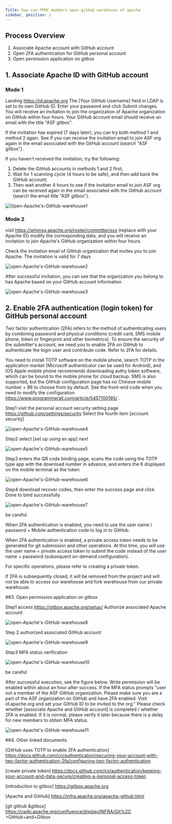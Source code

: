 ```yaml
---
Title: how can PPMC members open gitHub warehouse of apache
sidebar_ position: 2
---
```


## Process Overview
1. Associate Apache account with GitHub account
2. Open 2FA authentication for GitHub personal account
3. Open permission application on gitbox
## 1. Associate Apache ID with GitHub account
### Mode 1
Landing https://id.apache.org The [Your GitHub Username] field in LDAP is set to its own GitHub ID. Enter your password and click Submit changes. You will receive an invitation to join the organization of Apache organization on GitHub within four hours. Your GitHub account email should receive an email with the title "ASF gitbox".

If the invitation has expired (7 days later), you can try both method 1 and method 2 again. See if you can receive the invitation email to join ASF org again in the email associated with the GitHub account (search "ASF gitbox").

If you haven't received the invitation, try the following:
1. Delete the GitHub accounts in methods 1 and 2 first;
2. Wait for 1 scanning cycle (4 hours to be safe), and then add back the GitHub account;
3. Then wait another 4 hours to see if the invitation email to join ASF org can be received again in the email associated with the GitHub account (search the email title "ASF gitbox").
 
![Open-Apache's-GitHub-warehouse1](https://user-images.githubusercontent.com/29391030/153324492-cc4e4348-5e4b-450f-a23f-6c208e1a26fb.png)

### Mode 2
visit https://whimsy.apache.org/roster/committer/xxx (replace with your Apache ID) modify the corresponding data, and you will receive an invitation to join Apache's GitHub organization within four hours.

Check the invitation email of GitHub organization that invites you to join Apache. The invitation is valid for 7 days

![open-Apache's-GitHub-warehouse2]( https://user-images.githubusercontent.com/29391030/153324641-351cf239-c0ff-4fa6-a9f9-46991d4b11fd.png )

After successful invitation, you can see that the organization you belong to has Apache based on your GitHub account information

![open-Apache's-GitHub-warehouse3]( https://user-images.githubusercontent.com/29391030/153324664-6633b5be-a5b5-400a-b9db-685c4eeab8ad.png )

## 2. Enable 2FA authentication (login token) for GitHub personal account
Two factor authentication (2FA) refers to the method of authenticating users by combining password and physical conditions (credit card, SMS mobile phone, token or fingerprint and other biometrics). To ensure the security of the submitter's account, we need you to enable 2FA on GitHub to authenticate the login user and contribute code. Refer to 2FA for details.

You need to install TOTP software on the mobile phone, search TOTP in the application market (Microsoft authenticator can be used for Android), and IOS Apple mobile phone recommends downloading authy token software, which can be bound to the mobile phone for cloud backup. SMS is also supported, but the GitHub configuration page has no Chinese mobile number + 86 to choose from by default. See the front-end code when you need to modify the configuration https://www.programmerall.com/article/5457100195/  .

Step1 visit the personal account security setting page https://github.com/settings/security Select the fourth item [account security]

![open-Apache's-GitHub-warehouse4]( https://user-images.githubusercontent.com/29391030/153325044-4b68a5c0-959a-4077-abdf-5ad5e67aa26a.png )

Step2 select [set up using an app] next

![open-Apache's-GitHub-warehouse5]( https://user-images.githubusercontent.com/29391030/153325063-ea61ad8c-cbbc-4053-8a37-35d315dc3b00.png )

Step3 enters the QR code binding page, scans the code using the TOTP type app with the download number in advance, and enters the 6 displayed on the mobile terminal as the token

![open-Apache's-GitHub-warehouse6]( https://user-images.githubusercontent.com/29391030/153325084-b57d3647-a6a5-4e15-9e9c-3c2f632c0655.png )

Step4 download recover codes, then enter the success page and click Done to bind successfully

![open-Apache's-GitHub-warehouse7]( https://user-images.githubusercontent.com/29391030/153325124-a523bd8c-f6d5-44ce-8372-3804d9c693c6.png )

be careful

When 2FA authentication is enabled, you need to use the user name / password + Mobile authentication code to log in to GitHub.

When 2FA authentication is enabled, a private access token needs to be generated for git submission and other operations. At this time, you will use the user name + private access token to submit the code instead of the user name + password (subsequent on-demand configuration).

For specific operations, please refer to creating a private token.

If 2FA is subsequently closed, it will be removed from the project and will not be able to access our warehouse and fork warehouse from our private warehouse.

##3. Open permission application on gitbox

Step1 access https://gitbox.apache.org/setup/ Authorize associated Apache account

![open-Apache's-GitHub-warehouse8]( https://user-images.githubusercontent.com/29391030/153325227-f917e9c3-16ea-42d4-8432-4b63fd5849da.png )

Step 2 authorized associated GitHub account

![open-Apache's-GitHub-warehouse9]( https://user-images.githubusercontent.com/29391030/153325245-e2eea319-278f-4254-afb8-7e1ec418f004.png )

Step3 MFA status verification

![open-Apache's-GitHub-warehouse10]( https://user-images.githubusercontent.com/29391030/153325267-71761576-9467-49a1-809b-2a5c0fc1a681.png )

be careful

After successful execution, see the figure below. Write permission will be enabled within about an hour after success. If the MFA status prompts "user not a member of the ASF GitHub organization. Please make sure you are a part of the ASF organization on GitHub and have 2FA enabled. Visit id.apache.org and set your GitHub ID to be invited to the org." Please check whether [associate Apache and GitHub account] is completed / whether 2FA is enabled. If it is normal, please verify it later because there is a delay for new members to obtain MFA status.

![open-Apache's-GitHub-warehouse11]( https://user-images.githubusercontent.com/29391030/153325293-654c1cd4-7b2c-44be-94b0-9520e2ea05c1.png )

##4. Other linked documents

[GitHub uses TOTP to enable 2FA authentication] https://docs.github.com/cn/authentication/securing-your-account-with-two-factor-authentication-2fa/configuring-two-factor-authentication

[create private token] https://docs.github.com/cn/authentication/keeping-your-account-and-data-secure/creating-a-personal-access-token

[introduction to gitbox] https://gitbox.apache.org

[Apache and GitHub] https://infra.apache.org/apache-github.html

[git github &amp;gitbox] https://cwiki.apache.org/confluence/display/INFRA/Git%2C +GitHub+and+Gitbox

